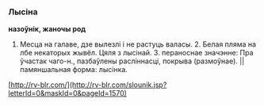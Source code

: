 ### Лысіна
**назоўнік, жаночы род**

1. Месца на галаве, дзе вылезлі і не растуць валасы. 2. Белая пляма на лбе некаторых жывёл. Цяля з лысінай. 3. пераноснае значэнне: Пра ўчастак чаго-н., пазбаўлены расліннасці, покрыва (размоўнае). || памяншальная форма: лысінка.

<a rel="author">[http://rv-blr.com/](http://rv-blr.com/slounik.jsp?letterId=0&maskId=0&pageId=1570)</a>
